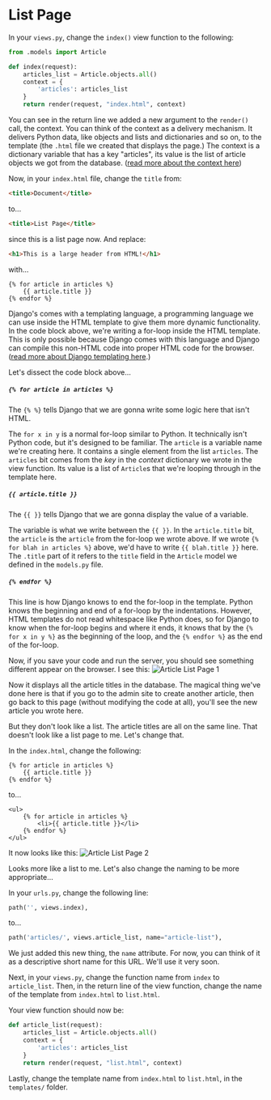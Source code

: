 # List Page
In your `views.py`, change the `index()` view function to the following:
```python
from .models import Article

def index(request):
    articles_list = Article.objects.all()
    context = {
        'articles': articles_list
    }
    return render(request, "index.html", context)
```
You can see in the return line we added a new argument to the `render()` call, the context. You can think of the context as a delivery mechanism. It delivers Python data, like objects and lists and dictionaries and so on, to the template (the `.html` file we created that displays the page.) The context is a dictionary variable that has a key "articles", its value is the list of article objects we got from the database. ([read more about the context here]())

Now, in your `index.html` file, change the `title` from:
```html
<title>Document</title>
```
to...
```html
<title>List Page</title>
```
since this is a list page now. And replace:
```html
<h1>This is a large header from HTML!</h1>
```
with...
```django
{% for article in articles %}
    {{ article.title }}
{% endfor %}
```
Django's comes with a templating language, a programming language we can use inside the HTML template to give them more dynamic functionality. In the code block above, we're writing a for-loop inside the HTML template. This is only possible because Django comes with this language and Django can compile this non-HTML code into proper HTML code for the browser. ([read more about Django templating here]().)

Let's dissect the code block above...

##### `{% for article in articles %}`
The `{% %}` tells Django that we are gonna write some logic here that isn't HTML.

The `for x in y` is a normal for-loop similar to Python. It technically isn't Python code, but it's designed to be familiar. The `article` is a variable name we're creating here. It contains a single element from the list `articles`. The `articles` bit comes from the *key* in the *context* dictionary we wrote in the view function. Its value is a list of `Article`s that we're looping through in the template here.

##### `{{ article.title }}`
The `{{ }}` tells Django that we are gonna display the value of a variable.

The variable is what we write between the `{{ }}`. In the `article.title` bit, the `article` is the `article` from the for-loop we wrote above. If we wrote `{% for blah in articles %}` above, we'd have to write `{{ blah.title }}` here. The `.title` part of it refers to the `title` field in the `Article` model we defined in the `models.py` file.

##### `{% endfor %}`
This line is how Django knows to end the for-loop in the template. Python knows the beginning and end of a for-loop by the indentations. However, HTML templates do not read whitespace like Python does, so for Django to know when the for-loop begins and where it ends, it knows that by the `{% for x in y %}` as the beginning of the loop, and the `{% endfor %}` as the end of the for-loop.

Now, if you save your code and run the server, you should see something different appear on the browser. I see this:
![Article List Page 1](https://i.imgur.com/LGRVgl1.png)

Now it displays all the article titles in the database. The magical thing we've done here is that if you go to the admin site to create another article, then go back to this page (without modifying the code at all), you'll see the new article you wrote here.

But they don't look like a list. The article titles are all on the same line. That doesn't look like a list page to me. Let's change that.

In the `index.html`, change the following:
```django
{% for article in articles %}
    {{ article.title }}
{% endfor %}
```
to...
```django
<ul>
    {% for article in articles %}
        <li>{{ article.title }}</li>
    {% endfor %}
</ul>
```
It now looks like this:
![Article List Page 2](https://i.imgur.com/o7cRac0.png)

Looks more like a list to me. Let's also change the naming to be more appropriate...

In your `urls.py`, change the following line:
```python
path('', views.index),
```
to...
```python
path('articles/', views.article_list, name="article-list"),
```

We just added this new thing, the `name` attribute. For now, you can think of it as a descriptive short name for this URL. We'll use it very soon.

Next, in your `views.py`, change the function name from `index` to `article_list`. Then, in the return line of the view function, change the name of the template from `index.html` to `list.html`.

Your view function should now be:
```python
def article_list(request):
    articles_list = Article.objects.all()
    context = {
        'articles': articles_list
    }
    return render(request, "list.html", context)
```
Lastly, change the template name from `index.html` to `list.html`, in the `templates/` folder.